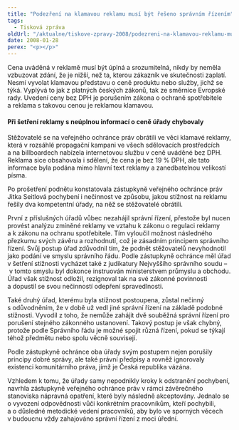 ```yaml
---
title: "Podezření na klamavou reklamu musí být řešeno správním řízením"
tags:
  - Tisková zpráva
oldUrl: "/aktualne/tiskove-zpravy-2008/podezreni-na-klamavou-reklamu-musi-byt-reseno-spravnim-rizenim"
date: 2008-01-28
perex: "<p></p>"
---
```


<!-- imported from the old website -->

<p class="Normln-web">Cena uváděná v reklamě musí být úplná a srozumitelná, nikdy by neměla vzbuzovat zdání, že je nižší, než ta, kterou zákazník ve skutečnosti zaplatí. Nesmí vyvolat klamavou představu o ceně produktu nebo služby, jichž se týká. Vyplývá to jak z platných českých zákonů, tak ze směrnice Evropské rady. Uvedení ceny bez DPH je porušením zákona o ochraně spotřebitele a reklama s takovou cenou je reklamou klamavou.</p><h4 class="Nadpis3">Při šetření reklamy s neúplnou informací o ceně úřady chybovaly</h4><p class="Normln-web">Stěžovatelé se na veřejného ochránce práv obrátili ve věci klamavé reklamy, která v rozsáhlé propagační kampani ve všech sdělovacích prostředcích a na billboardech nabízela internetovou službu v ceně uváděné bez DPH. Reklama sice obsahovala i sdělení, že cena je bez 19 % DPH, ale tato informace byla podána mimo hlavní text reklamy a zanedbatelnou velikostí písma.</p><p class="Normln-web">Po prošetření podnětu konstatovala zástupkyně veřejného ochránce práv Jitka Seitlová pochybení i nečinnost ve způsobu, jakou stížnost na reklamu řešily dva kompetentní úřady, na něž se stěžovatelé obrátili.</p><p class="Normln-web">První z příslušných úřadů vůbec nezahájil správní řízení, přestože byl nucen provést analýzu zmíněné reklamy ve vztahu k zákonu o regulaci reklamy a k zákonu na ochranu spotřebitele. Tím vyloučil možnost následného přezkumu svých závěru a rozhodnutí, což je zásadním principem správního řízení. Svůj postup úřad zdůvodnil tím, že podnět stěžovatelů nevyhodnotil jako podání ve smyslu správního řádu. Podle zástupkyně ochránce měl úřad v šetření stížnosti vycházet také z judikatury Nejvyššího správního soudu – v tomto smyslu byl dokonce instruován ministerstvem průmyslu a obchodu. Úřad však stížnost odložil, rezignoval tak na své zákonné povinnosti a dopustil se svou nečinností odepření spravedlnosti.</p><p class="Normln-web">Také druhý úřad, kterému byla stížnost postoupena, zůstal nečinný s odůvodněním, že v době už vedl jiné správní řízení na základě podobné stížnosti. Vyvodil z toho, že nemůže zahájit dvě souběžná správní řízení pro porušení stejného zákonného ustanovení. Takový postup je však chybný, protože podle Správního řádu je možné spojit různá řízení, pokud se týkají téhož předmětu nebo spolu věcně souvisejí.</p><p class="Normln-web">Podle zástupkyně ochránce oba úřady svým postupem nejen porušily principy dobré správy, ale také právní předpisy a rovněž ignorovaly existenci komunitárního práva, jímž je Česká republika vázána.</p><p class="Normln-web">Vzhledem k tomu, že úřady samy nepodnikly kroky k odstranění pochybení, navrhla zástupkyně veřejného ochránce práv v rámci závěrečného stanoviska nápravná opatření, které byly následně akceptovány. Jednalo se o vyvození odpovědnosti vůči konkrétním pracovníkům, kteří pochybili, a o důsledné metodické vedení pracovníků, aby bylo ve sporných věcech v budoucnu vždy zahajováno správní řízení z moci úřední.</p>
